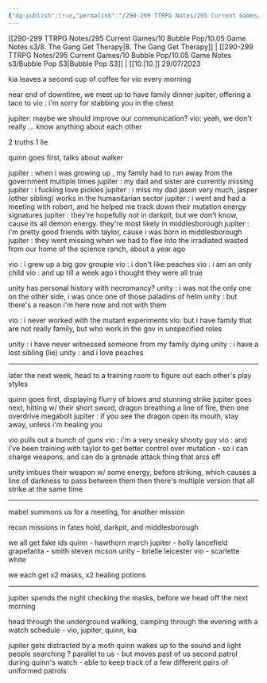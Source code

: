 ```yaml
---
{"dg-publish":true,"permalink":"/290-299 TTRPG Notes/295 Current Games/10 Bubble Pop/10.05 Game Notes s3/9. Family Dinners/"}
---
```



[[290-299 TTRPG Notes/295 Current Games/10 Bubble Pop/10.05 Game Notes s3/8. The Gang Get Therapy\|8. The Gang Get Therapy]] | [[290-299 TTRPG Notes/295 Current Games/10 Bubble Pop/10.05 Game Notes s3/Bubble Pop S3\|Bubble Pop S3]] | [[10.\|10.]]
29/07/2023

kia leaves a second cup of coffee for vio every morning

near end of downtime, we meet up to have family dinner
jupiter, offering a taco to vio : i'm sorry for stabbing you in the chest

jupiter: maybe we should improve our communication?
vio: yeah, we don't really ... know anything about each other

2 truths 1 lie

quinn goes first, talks about walker

jupiter : when i was growing up , my family had to run away from the government multiple times
jupiter : my dad and sister are currently missing
jupiter : i fucking love pickles
jupiter : i miss my dad jason very much, jasper (other sibling) works in the humanitarian sector
jupiter : i went and had a meeting with robert, and he helped me track down their mutation energy signatures
jupiter : they're hopefully not in darkpit, but we don't know, cause its all demon energy. they're most likely in middlesborough
jupiter : i'm pretty good friends with taylor, cause i was born in middlesborough
jupiter : they went missing when we had to flee into the irradiated wasted from our home of the science ranch, about a year ago

vio : i grew up a big gov groupie
vio : i don't like peaches
vio : i am an only child
vio : and up till a week ago i thought they were all true

unity has personal history with necromancy?
unity : i was not the only one on the other side, i was once one of those paladins of helm
unity : but there's a reason i'm here now and not with them

vio : i never worked with the mutant experiments
vio: but i have family that are not really family, but who work in the gov in unspecified roles

unity : i have never witnessed someone from my family dying
unity : i have a lost sibling (lie)
unity : and i love peaches

---

later the next week, head to a training room to figure out each other's play styles

quinn goes first, displaying flurry of blows and stunning strike
jupiter goes next, hitting w/ their short sword, dragon breathing a line of fire, then one overdrive megabolt
jupiter : if you see the dragon open its mouth, stay away, unless i'm healing you

vio pulls out a bunch of guns
vio : i'm a very sneaky shooty guy
vio : and i've been training with taylor to get better control over mutation - so i can charge weapons,  and can do a grenade attack thing that arcs off

unity imbues their weapon w/ some energy, before striking, which causes a line of darkness to pass between them
then there's multiple version that all strike at the same time

---

mabel summons us for a meeting, for another mission

recon missions in fates hold, darkpit, and middlesborough

we all get fake ids
quinn - hawthorn march
jupiter - holly lancefield
grapefanta - smith steven mcson
unity - brielle leicester
vio - scarlette white

we each get x2 masks, x2 healing potions

---

jupiter spends the night checking the masks, before we head off the next morning

head through the underground
walking, camping through the evening with a watch schedule - vio, jupiter, quinn, kia

jupiter gets distracted by a moth
quinn wakes up to the sound and light people searching ? parallel to us - but moves past of us
second patrol during quinn's watch - able to keep track of a few different pairs of uniformed patrols